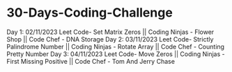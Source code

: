 # 30-Days-Coding-Challenge

Day 1: 02/11/2023 Leet Code- Set Matrix Zeros || Coding Ninjas - Flower Shop || Code Chef - DNA Storage 
Day 2: 03/11/2023 Leet Code- Strictly Palindrome Number || Coding Ninjas - Rotate Array || Code Chef - Counting Pretty Number 
Day 3: 04/11/2023 Leet Code- Move Zeros || Coding Ninjas - First Missing Positive || Code Chef - Tom And Jerry Chase
